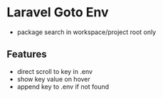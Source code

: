 # Laravel Goto Env

- package search in workspace/project root only

## Features

- direct scroll to key in .env
- show key value on hover
- append key to .env if not found
